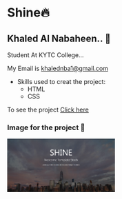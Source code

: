 # Shine:fire:
## Khaled Al Nabaheen.. :bust_in_silhouette:

Student At KYTC College...

My Email is khalednba1@gmail.com

* Skills used to creat the project:
  * HTML
  * CSS
 
To see the project [Click here](https://khaledaref.github.io/shine/)

### Image for the project :rose:

<img src ="images/shine.png" width="250px" heighet="250px">


